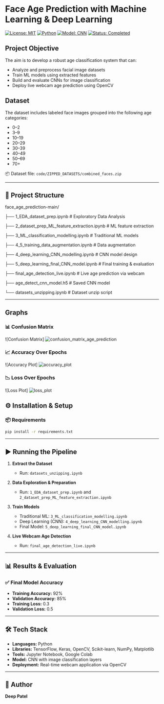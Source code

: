# Face Age Prediction with Machine Learning & Deep Learning

[![License: MIT](https://img.shields.io/badge/License-MIT-green.svg)](https://opensource.org/licenses/MIT)
[![Python](https://img.shields.io/badge/python-3.8%2B-blue.svg)](https://www.python.org/)
[![Model: CNN](https://img.shields.io/badge/model-CNN-red.svg)]()
[![Status: Completed](https://img.shields.io/badge/status-completed-brightgreen.svg)]()


##  Project Objective

The aim is to develop a robust age classification system that can:
- Analyze and preprocess facial image datasets
- Train ML models using extracted features
- Build and evaluate CNNs for image classification
- Deploy live webcam age prediction using OpenCV



## Dataset

The dataset includes labeled face images grouped into the following age categories:
- 0–2
- 3–9
- 10–19
- 20–29
- 30–39
- 40–49
- 50–69
- 70+

📦 Dataset file: `code/ZIPPED_DATASETS/combined_faces.zip`

---

## 🧪 Project Structure

 face_age_prediction-main/

├── 1_EDA_dataset_prep.ipynb # Exploratory Data Analysis

├── 2_dataset_prep_ML_feature_extraction.ipynb # ML feature extraction

├── 3_ML_classification_modelling.ipynb # Traditional ML models

├── 4_5_training_data_augmentation.ipynb # Data augmentation

├── 4_deep_learning_CNN_modelling.ipynb # CNN model design

├── 5_deep_learning_final_CNN_model.ipynb # Final training & evaluation

├── final_age_detection_live.ipynb # Live age prediction via webcam

├── age_detect_cnn_model.h5 # Saved CNN model

└── datasets_unzipping.ipynb # Dataset unzip script


---


## Graphs
### 📊 Confusion Matrix
![Confusion Matrix]
![confusion_matrix_age_prediction](https://github.com/user-attachments/assets/27eaaca0-95b8-455a-afe5-e0593c62e783)


### 📈 Accuracy Over Epochs
![Accuracy Plot]
![accuracy_plot](https://github.com/user-attachments/assets/1b1cd600-fcc4-457a-aade-edb247e6530c)

### 📉 Loss Over Epochs
![Loss Plot]
![loss_plot](https://github.com/user-attachments/assets/b5b6b51b-abfa-4171-9a6d-6a8675b5bb0a)

## ⚙️ Installation & Setup


### 📦 Requirements
```bash
pip install -r requirements.txt
```


---

## ▶️ Running the Pipeline

1. **Extract the Dataset**
   - Run: `datasets_unzipping.ipynb`

2. **Data Exploration & Preparation**
   - Run: `1_EDA_dataset_prep.ipynb` and `2_dataset_prep_ML_feature_extraction.ipynb`

3. **Train Models**
   - Traditional ML: `3_ML_classification_modelling.ipynb`
   - Deep Learning (CNN): `4_deep_learning_CNN_modelling.ipynb`
   - Final Model: `5_deep_learning_final_CNN_model.ipynb`

4. **Live Webcam Age Detection**
   - Run: `final_age_detection_live.ipynb`

---

## 📊 Results & Evaluation

### ✅ Final Model Accuracy
- **Training Accuracy:** 92%
- **Validation Accuracy:** 85%
- **Training Loss:** 0.3
- **Validation Loss:** 0.5


---

## 🛠️ Tech Stack

- **Languages:** Python
- **Libraries:** TensorFlow, Keras, OpenCV, Scikit-learn, NumPy, Matplotlib
- **Tools:** Jupyter Notebook, Google Colab
- **Model:** CNN with image classification layers
- **Deployment:** Real-time webcam application via OpenCV

---


## 👤 Author

**Deep Patel**  


